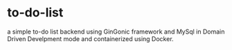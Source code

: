 # to-do-list

a simple to-do list backend using GinGonic framework and MySql in Domain Driven Develpment mode and containerized using Docker.
